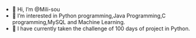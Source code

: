  - 👋 Hi, I’m @Mili-sou
  - 👀 I’m interested in Python programming,Java Programming,C programming,MySQL and Machine Learning.
  - 🌱 I have currently taken the challenge of 100 days of project in Python.




